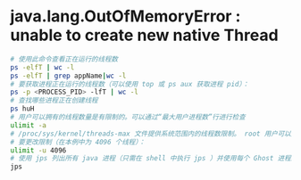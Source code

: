 
# java.lang.OutOfMemoryError : unable to create new native Thread

```bash
# 使用此命令查看正在运行的线程数
ps -elfT | wc -l
ps -elfT | grep appName|wc -l 
# 要获取进程正在运行的线程数（可以使用 top 或 ps aux 获取进程 pid）：
ps -p <PROCESS_PID> -lfT | wc -l
# 查找哪些进程正在创建线程
ps huH
# 用户可以拥有的线程数量是有限制的。可以通过“最大用户进程数”行进行检查
ulimit -a
# /proc/sys/kernel/threads-max 文件提供系统范围内的线程数限制。 root 用户可以更改该值
# 要更改限制（在本例中为 4096 个线程）：
ulimit -u 4096
# 使用 jps 列出所有 java 进程（只需在 shell 中执行 jps ）并使用每个 Ghost 进程的 kill -9 pid bash 命令分别杀死它们时，它就解决了。
jps
```
